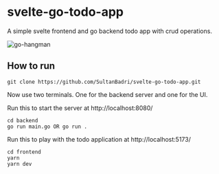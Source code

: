 # svelte-go-todo-app
A simple svelte frontend and go backend todo app with crud operations.

![go-hangman](https://user-images.githubusercontent.com/46205282/217698004-4a89a90b-4371-4f24-85d4-02606a1c834d.png)

## How to run
```env
git clone https://github.com/SultanBadri/svelte-go-todo-app.git
```

Now use two terminals. One for the backend server and one for the UI.

Run this to start the server at http://localhost:8080/
```env
cd backend
go run main.go OR go run .
```

Run this to play with the todo application at http://localhost:5173/
```env
cd frontend
yarn
yarn dev
```

